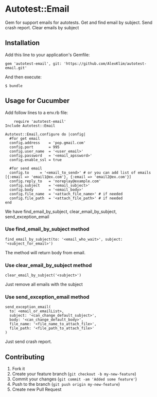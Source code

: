 # Autotest::Email

Gem for support emails for autotests. Get and find email by subject. Send crash report. Clear emails by subject

## Installation

Add this line to your application's Gemfile:

    gem 'autotest-email', git: 'https://github.com/AlexKlim/autotest-email.git'

And then execute:

    $ bundle

## Usage for Cucumber

Add follow lines to a env.rb file:

        require 'autotest-email'
	Include Autotest::Email

	Autotest::Email.configure do |config|
	  #for get email
	  config.address    = 'pop.gmail.com'
	  config.port	    = 995
	  config.user_name  = '<user_email>'
	  config.password   = '<email_apssword>'
	  config.enable_ssl = true

	  #for send email
	  config.to	    = '<email_to_send>' # or you can add list of emails [{:email => 'email1@ex.com'}, {:email => 'email2@ex.com'}]
	  config.reply_to   = 'noreplay@example.com'
	  config.subject    = '<email_subject>'
	  config.body	    = '<email_body>'
	  config.file_name  = '<attach_file_name>' # if needed
	  config.file_path  = '<attach_file_path>' # if needed
	end

We have find_email_by_subject, clear_email_by_subject, send_exception_email

### Use find_email_by_subject method

    find_email_by_subject(to: '<email_who_wait>', subject: '<subject_for_email>')

The method will return body from email.

### Use clear_email_by_subject method

    clear_email_by_subject('<subject>')

Just remove all emails with the subject

### Use send_exception_email method

    send_exception_email(
      to: <email_or_emailList>, 
      subject: '<can_change_default_subject>',
      body: '<can_change_default_body>',
      file_name: '<file_name_to_attach_file>',
      file_path: '<file_path_to_attach_file>'
    )

Just send crash report.

## Contributing

1. Fork it
2. Create your feature branch (`git checkout -b my-new-feature`)
3. Commit your changes (`git commit -am 'Added some feature'`)
4. Push to the branch (`git push origin my-new-feature`)
5. Create new Pull Request
